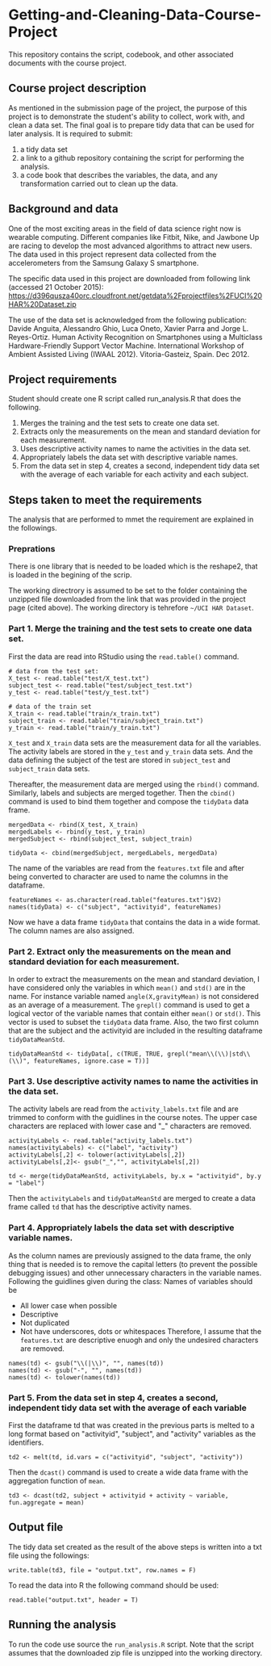 # Getting-and-Cleaning-Data-Course-Project
This repository contains the script, codebook, and other associated documents with the course project.

## Course project description
As mentioned in the submission page of the project, the purpose of this project is to demonstrate the student's ability to collect, work with, and clean a data set. The final goal is to prepare tidy data that can be used for later analysis. It is required to submit: 
 1. a tidy data set 
 2. a link to a github repository containing the script for performing the analysis. 
 3. a code book that describes the variables, the data, and any transformation carried out to clean up the data.
 
## Background and data
One of the most exciting areas in the field of data science right now is wearable computing. Different companies like Fitbit, Nike, and Jawbone Up are racing to develop the most advanced algorithms to attract new users. The data used in this project represent data collected from the accelerometers from the Samsung Galaxy S smartphone.

The specific data used in this project are downloaded from following link (accessed 21 October 2015):
https://d396qusza40orc.cloudfront.net/getdata%2Fprojectfiles%2FUCI%20HAR%20Dataset.zip

The use of the data set is acknowledged from the following publication:
Davide Anguita, Alessandro Ghio, Luca Oneto, Xavier Parra and Jorge L. Reyes-Ortiz. Human Activity Recognition on Smartphones using a Multiclass Hardware-Friendly Support Vector Machine. International Workshop of Ambient Assisted Living (IWAAL 2012). Vitoria-Gasteiz, Spain. Dec 2012. 

## Project requirements
Student should create one R script called run_analysis.R that does the following.   
1. Merges the training and the test sets to create one data set.  
2. Extracts only the measurements on the mean and standard deviation for each measurement.   
3. Uses descriptive activity names to name the activities in the data set.  
4. Appropriately labels the data set with descriptive variable names.  
5. From the data set in step 4, creates a second, independent tidy data set with the average of each variable for each activity and each subject.  

## Steps taken to meet the requirements  
The analysis that are performed to mmet the requirement are explained in the followings. 

### Preprations  
There is one library that is needed to be loaded which is the reshape2, that is loaded in the begining of the scrip.    

The working directrory is assumed to be set to the folder containing the unzipped file downloaded from the link that was provided in the project page (cited above). The working directory is tehrefore `~/UCI HAR Dataset`.

### Part 1. Merge the training and the test sets to create one data set.  
First the data are read into RStudio using the `read.table()` command. 
```
# data from the test set:
X_test <- read.table("test/X_test.txt")
subject_test <- read.table("test/subject_test.txt")
y_test <- read.table("test/y_test.txt")

# data of the train set
X_train <- read.table("train/x_train.txt")
subject_train <- read.table("train/subject_train.txt")
y_train <- read.table("train/y_train.txt")
```
`X_test` and `X_train` data sets are the measurement data for all the variables. The activity labels are stored in the `y_test` and `y_train` data sets. And the data defining the subject of the test are stored in `subject_test` and `subject_train` data sets. 

Thereafter, the measurement data are merged using the `rbind()` command. Similarly, labels and subjects are merged together. Then the `cbind()` command is used to bind them together and compose the `tidyData` data frame. 
```
mergedData <- rbind(X_test, X_train)
mergedLabels <- rbind(y_test, y_train)
mergedSubject <- rbind(subject_test, subject_train)

tidyData <- cbind(mergedSubject, mergedLabels, mergedData)
```
The name of the variables are read from the `features.txt` file and after being converted to character are used to name the columns in the dataframe. 
```
featureNames <- as.character(read.table("features.txt")$V2)
names(tidyData) <- c("subject", "activityid", featureNames)
```
Now we have a data frame `tidyData` that contains the data in a wide format. The column names are also assigned. 

### Part 2. Extract only the measurements on the mean and standard deviation for each measurement.  
In order to extract the measurements on the mean and standard deviation, I have considered only the variables in which `mean()` and `std()` are in the name. For instance variable named `angle(X,gravityMean)` is not considered as an average of a measurement. The `grepl()` command is used to get a logical vector of the variable names that contain either `mean()` or `std()`. This vector is used to subset the `tidyData` data frame. Also, the two first column that are the subject and the activityid are included in the resulting dataframe `tidyDataMeanStd`. 
```
tidyDataMeanStd <- tidyData[, c(TRUE, TRUE, grepl("mean\\(\\)|std\\(\\)", featureNames, ignore.case = T))]
```
### Part 3. Use descriptive activity names to name the activities in the data set.  
The activity labels are read from the `activity_labels.txt` file and are trimmed to conform with the guidlines in the course notes. The upper case characters are replaced with lower case and "_" characters are removed. 
```
activityLabels <- read.table("activity_labels.txt")
names(activityLabels) <- c("label", "activity")
activityLabels[,2] <- tolower(activityLabels[,2])
activityLabels[,2]<- gsub("_","", activityLabels[,2])
 
td <- merge(tidyDataMeanStd, activityLabels, by.x = "activityid", by.y = "label")
```
Then the `activityLabels` and `tidyDataMeanStd` are merged to create a data frame called `td` that has the descriptive activity names. 

### Part 4. Appropriately labels the data set with descriptive variable names.  
As the column names are previously assigned to the data frame, the only thing that is needed is to remove the capital letters (to prevent the possible debugging issues) and other unnecessary characters in the variable names. Following the guidlines given during the class: 
Names of variables should be
- All lower case when possible
- Descriptive
- Not duplicated
- Not have underscores, dots or whitespaces
Therefore, I assume that the `features.txt` are descriptive enuogh and only the undesired characters are removed.
```
names(td) <- gsub("\\(|\\)", "", names(td))
names(td) <- gsub("-", "", names(td))
names(td) <- tolower(names(td))
```
### Part 5. From the data set in step 4, creates a second, independent tidy data set with the average of each variable  
First the dataframe td that was created in the previous parts is melted to a long format based on "activityid", "subject", and "activity" variables as the identifiers. 
```
td2 <- melt(td, id.vars = c("activityid", "subject", "activity"))
```
Then the `dcast()` command is used to create a wide data frame with the aggregation function of `mean`. 
```
td3 <- dcast(td2, subject + activityid + activity ~ variable, fun.aggregate = mean)
```

## Output file 
The tidy data set created as the result of the above steps is written into a txt file using the followings: 
```
write.table(td3, file = "output.txt", row.names = F)
```
To read the data into R the following command should be used: 
```
read.table("output.txt", header = T) 
```
## Running the analysis
To run the code use source the `run_analysis.R` script. Note that the script assumes that the downloaded zip file is unzipped into the working directory. 